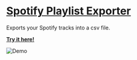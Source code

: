 # [Spotify Playlist Exporter](https://github.com/Naxulanth/spotify-playlist-exporter)

Exports your Spotify tracks into a csv file.

[**Try it here!**](https://naxulanth.github.io/spotify-playlist-exporter/)

![Demo](https://s3.eu-central-1.amazonaws.com/www.deniz.gg/export2.gif)